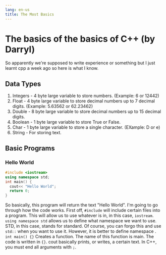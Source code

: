 ```yaml
---
lang: en-us
title: The Most Basics
---
```

# The basics of the basics of C++ (by Darryl)

So apparently we're supposed to write experience or something but I just learnt cpp a week ago so here is what I know.

## Data Types
1. Integers - 4 byte large variable to store numbers. (Example: 6 or 12442)
2. Float - 4 byte large variable to store decimal numbers up to 7 decimal digits. (Example: 5.63562 or 62.23462)
3. Double - 8 byte large variable to store decimal numbers up to 15 decimal digits. 
4. Boolean - 1 byte large variable to store True or False.
5. Char - 1 byte large variable to store a single character. (EXample: D or e)
6. String - For storing text.

## Basic Programs
### Hello World
```cpp
#include <iostream>
using namespace std;
int main() {
  cout<< "Hello World";
  return 0;
}
```
 So basically, this program will return the text "Hello World". I'm going to go through how the code works.
 First off, `#include` will include certain files into a program. This will allow us to use whatever is in, in this case, `iostream`.
 `using namespace std` allows us to define what namespace we want to use. STD, in this case, stands for standard. Of course, you can forgo this and use `std::` when you want to use it. However, it is better to define namespace .
 `int main() {}` Creates a function. The name of this function is main. The code is written in `{}`.
 cout basically prints, or writes, a certain text. 
 In C++, you must end all arguments with `;`.
 
